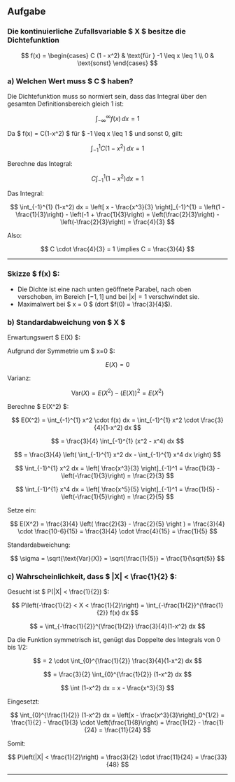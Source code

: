## Aufgabe

### Die kontinuierliche Zufallsvariable \$ X \$ besitze die Dichtefunktion
$$
f(x) = 
\begin{cases}
C (1 - x^2) & \text{für } -1 \leq x \leq 1 \\
0 & \text{sonst}
\end{cases}
$$

### a) Welchen Wert muss \$ C \$ haben?

Die Dichtefunktion muss so normiert sein, dass das Integral über den gesamten Definitionsbereich gleich 1 ist:

$$
\int_{-\infty}^{\infty} f(x) \, dx = 1
$$

Da \$ f(x) = C(1-x^2) \$ für \$ -1 \leq x \leq 1 \$ und sonst 0, gilt:

$$
\int_{-1}^{1} C(1-x^2) \, dx = 1
$$

Berechne das Integral:

$$
C \int_{-1}^{1} (1-x^2) dx = 1
$$

Das Integral:

$$
\int_{-1}^{1} (1-x^2) dx = \left[ x - \frac{x^3}{3} \right]_{-1}^{1} = \left(1 - \frac{1}{3}\right) - \left(-1 + \frac{1}{3}\right) = \left(\frac{2}{3}\right) - \left(-\frac{2}{3}\right) = \frac{4}{3}
$$

Also:

$$
C \cdot \frac{4}{3} = 1 \implies C = \frac{3}{4}
$$

***

### Skizze \$ f(x) \$:

- Die Dichte ist eine nach unten geöffnete Parabel, nach oben verschoben, im Bereich $[-1,1]$ und bei $|x| = 1$ verschwindet sie.
- Maximalwert bei \$ x = 0 \$ (dort $f(0) = \frac{3}{4}$).

### b) Standardabweichung von \$ X \$

Erwartungswert \$ E(X) \$:

Aufgrund der Symmetrie um \$ x=0 \$:

$$
E(X) = 0
$$

Varianz:

$$
\text{Var}(X) = E(X^2) - (E(X))^2 = E(X^2)
$$

Berechne \$ E(X^2) \$:

$$
E(X^2) = \int_{-1}^{1} x^2 \cdot f(x) dx = \int_{-1}^{1} x^2 \cdot \frac{3}{4}(1-x^2) dx
$$

$$
= \frac{3}{4} \int_{-1}^{1} (x^2 - x^4) dx
$$

$$
= \frac{3}{4} \left( \int_{-1}^{1} x^2 dx - \int_{-1}^{1} x^4 dx \right)
$$

$$
\int_{-1}^{1} x^2 dx = \left[ \frac{x^3}{3} \right]_{-1}^1 = \frac{1}{3} - \left(-\frac{1}{3}\right) = \frac{2}{3}
$$

$$
\int_{-1}^{1} x^4 dx = \left[ \frac{x^5}{5} \right]_{-1}^1 = \frac{1}{5} - \left(-\frac{1}{5}\right) = \frac{2}{5}
$$

Setze ein:

$$
E(X^2) = \frac{3}{4} \left( \frac{2}{3} - \frac{2}{5} \right ) = \frac{3}{4} \cdot \frac{10-6}{15} = \frac{3}{4} \cdot \frac{4}{15} = \frac{1}{5}
$$

Standardabweichung:

$$
\sigma = \sqrt{\text{Var}(X)} = \sqrt{\frac{1}{5}} = \frac{1}{\sqrt{5}}
$$

### c) Wahrscheinlichkeit, dass \$ |X| < \frac{1}{2} \$:

Gesucht ist \$ P(|X| < \frac{1}{2}) \$:

$$
P\left(-\frac{1}{2} < X < \frac{1}{2}\right) = \int_{-\frac{1}{2}}^{\frac{1}{2}} f(x) dx
$$

$$
= \int_{-\frac{1}{2}}^{\frac{1}{2}} \frac{3}{4}(1-x^2) dx
$$

Da die Funktion symmetrisch ist, genügt das Doppelte des Integrals von 0 bis 1/2:

$$
= 2 \cdot \int_{0}^{\frac{1}{2}} \frac{3}{4}(1-x^2) dx
$$

$$
= \frac{3}{2} \int_{0}^{\frac{1}{2}} (1-x^2) dx
$$

$$
\int (1-x^2) dx = x - \frac{x^3}{3}
$$

Eingesetzt:

$$
\int_{0}^{\frac{1}{2}} (1-x^2) dx = \left[x - \frac{x^3}{3}\right]_0^{1/2} = \frac{1}{2} - \frac{1}{3} \cdot \left(\frac{1}{8}\right) = \frac{1}{2} - \frac{1}{24} = \frac{11}{24}
$$

Somit:

$$
P\left(|X| < \frac{1}{2}\right) = \frac{3}{2} \cdot \frac{11}{24} = \frac{33}{48}
$$

***
